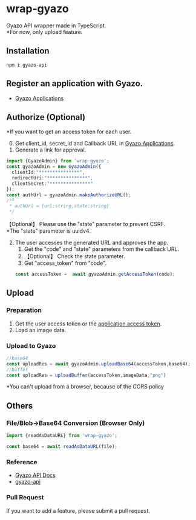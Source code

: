 # wrap-gyazo
Gyazo API wrapper made in TypeScript.  
*For now, only upload feature.


## Installation
`
npm i gyazo-api
`

## Register an application with Gyazo.
+ [Gyazo Applications](https://gyazo.com/oauth/applications)

## Authorize (Optional)
*If you want to get an access token for each user.

0. Get client_id, secret_id and Callback URL in [Gyazo Applications](https://gyazo.com/oauth/applications).
1. Generate a link for approval.  
```typescript
import {GyazoAdmin} from 'wrap-gyazo';
const gyazoAdmin = new GyazoAdmin({
  clientId:"***************",
  redirectUri:"***************",
  clientSecret:"***************"
});
const authUrl = gyazoAdmin.makeAuthorizeURL();
/**
 * authUrl = {url:string,state:string}
 */
```

【Optional】 Please use the "state" parameter to prevent CSRF.  
*The "state" parameter is uuidv4.  

2. The user accesses the generated URL and approves the app.
    1. Get the "code" and "state" parameters from the callback URL.
    2. 【Optional】 Check the state parameter.  
    3. Get "access_token" from "code".
    ```typescript
    const accessToken =  await gyazoAdmin.getAccessToken(code);
    ```

## Upload
### Preparation
1. Get the user access token or the [application access token](https://gyazo.com/oauth/applications).
2. Load an image data.

### Upload to Gyazo
```typescript
//base64
const uploadRes = await gyazoAdmin.uploadBase64(accessToken,base64);
//buffer
const uploadRes = uploadBuffer(accessToken,imageData,"png")
```
*You can't upload from a browser, because of the CORS policy

## Others
### File/Blob->Base64 Conversion (Browser Only)
```typescript
import {readAsDataURL} from 'wrap-gyazo';

const base64 = await readAsDataURL(file);
```
### Reference
+ [Gyazo API Docs](https://gyazo.com/api/docs)
+ [gyazo-api](https://github.com/shokai/node-gyazo-api)

### Pull Request
If you want to add a feature, please submit a pull request.